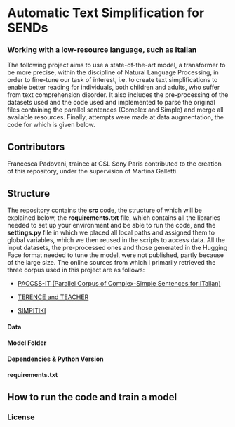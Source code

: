 # Automatic Text Simplification for SENDs 
### Working with a low-resource language, such as Italian

The following project aims to use a state-of-the-art model, a transformer to be more precise, within the discipline of Natural Language Processing, in order to fine-tune our task of interest, i.e. to create text simplifications to enable better reading for individuals, both children and adults, who suffer from text comprehension disorder. It also includes the pre-processing of the datasets used and the code used and implemented to parse the original files containing the parallel sentences (Complex and Simple) and merge all available resources. Finally, attempts were made at data augmentation, the code for which is given below. 

## Contributors
Francesca Padovani, trainee at CSL Sony Paris contributed to the creation of this repository, under the supervision of Martina Galletti.

## Structure
The repository contains the **src** code, the structure of which will be explained below, the **requirements.txt** file, which contains all the libraries needed to set up your environment and be able to run the code, and the **settings.py** file in which we placed all local paths and assigned them to global variables, which we then reused in the scripts to access data. All the input datasets, the pre-processed ones and those generated in the Hugging Face format needed to tune the model, were not published, partly because of the large size. The online sources from which I primarily retrieved the three corpus used in this project are as follows: 

- [PACCSS-IT (Parallel Corpus of Complex-Simple Sentences for ITalian)](http://www.italianlp.it/resources/paccss-it-parallel-corpus-of-complex-simple-sentences-for-italian/)

- [TERENCE and TEACHER](http://www.italianlp.it/resources/terence-and-teacher/)

- [SIMPITIKI](https://github.com/dhfbk/simpitiki)


#### Data 
#### Model Folder
#### Dependencies & Python Version 
#### requirements.txt 

## How to run the code and train a model

### License
